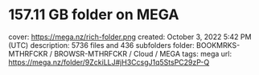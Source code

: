 # 157.11 GB folder on MEGA

cover: https://mega.nz/rich-folder.png
created: October 3, 2022 5:42 PM (UTC)
description: 5736 files and 436 subfolders
folder: BOOKMRKS-MTHRFCKR / BROWSR-MTHRFCKR / Cloud / MEGA
tags: mega
url: https://mega.nz/folder/9ZckiLLJ#jH3CcsgJ1q5StsPC29zP-Q
